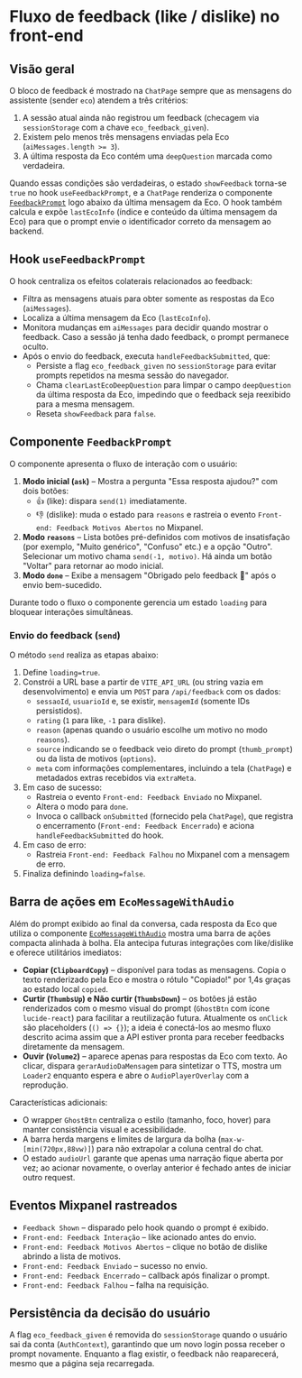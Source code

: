 # Fluxo de feedback (like / dislike) no front-end

## Visão geral
O bloco de feedback é mostrado na `ChatPage` sempre que as mensagens do assistente (sender `eco`) atendem a três critérios:

1. A sessão atual ainda não registrou um feedback (checagem via `sessionStorage` com a chave `eco_feedback_given`).
2. Existem pelo menos três mensagens enviadas pela Eco (`aiMessages.length >= 3`).
3. A última resposta da Eco contém uma `deepQuestion` marcada como verdadeira.

Quando essas condições são verdadeiras, o estado `showFeedback` torna-se `true` no hook `useFeedbackPrompt`, e a `ChatPage` renderiza o componente [`FeedbackPrompt`](../src/components/FeedbackPrompt.tsx) logo abaixo da última mensagem da Eco. O hook também calcula e expõe `lastEcoInfo` (índice e conteúdo da última mensagem da Eco) para que o prompt envie o identificador correto da mensagem ao backend.

## Hook `useFeedbackPrompt`
O hook centraliza os efeitos colaterais relacionados ao feedback:

- Filtra as mensagens atuais para obter somente as respostas da Eco (`aiMessages`).
- Localiza a última mensagem da Eco (`lastEcoInfo`).
- Monitora mudanças em `aiMessages` para decidir quando mostrar o feedback. Caso a sessão já tenha dado feedback, o prompt permanece oculto.
- Após o envio do feedback, executa `handleFeedbackSubmitted`, que:
  - Persiste a flag `eco_feedback_given` no `sessionStorage` para evitar prompts repetidos na mesma sessão do navegador.
  - Chama `clearLastEcoDeepQuestion` para limpar o campo `deepQuestion` da última resposta da Eco, impedindo que o feedback seja reexibido para a mesma mensagem.
  - Reseta `showFeedback` para `false`.

## Componente `FeedbackPrompt`
O componente apresenta o fluxo de interação com o usuário:

1. **Modo inicial (`ask`)** – Mostra a pergunta "Essa resposta ajudou?" com dois botões:
   - 👍 (like): dispara `send(1)` imediatamente.
   - 👎 (dislike): muda o estado para `reasons` e rastreia o evento `Front-end: Feedback Motivos Abertos` no Mixpanel.
2. **Modo `reasons`** – Lista botões pré-definidos com motivos de insatisfação (por exemplo, "Muito genérico", "Confuso" etc.) e a opção "Outro". Selecionar um motivo chama `send(-1, motivo)`. Há ainda um botão "Voltar" para retornar ao modo inicial.
3. **Modo `done`** – Exibe a mensagem "Obrigado pelo feedback 💛" após o envio bem-sucedido.

Durante todo o fluxo o componente gerencia um estado `loading` para bloquear interações simultâneas.

### Envio do feedback (`send`)

O método `send` realiza as etapas abaixo:

1. Define `loading=true`.
2. Constrói a URL base a partir de `VITE_API_URL` (ou string vazia em desenvolvimento) e envia um `POST` para `/api/feedback` com os dados:
   - `sessaoId`, `usuarioId` e, se existir, `mensagemId` (somente IDs persistidos).
   - `rating` (`1` para like, `-1` para dislike).
   - `reason` (apenas quando o usuário escolhe um motivo no modo `reasons`).
   - `source` indicando se o feedback veio direto do prompt (`thumb_prompt`) ou da lista de motivos (`options`).
   - `meta` com informações complementares, incluindo a tela (`ChatPage`) e metadados extras recebidos via `extraMeta`.
3. Em caso de sucesso:
   - Rastreia o evento `Front-end: Feedback Enviado` no Mixpanel.
   - Altera o modo para `done`.
   - Invoca o callback `onSubmitted` (fornecido pela `ChatPage`), que registra o encerramento (`Front-end: Feedback Encerrado`) e aciona `handleFeedbackSubmitted` do hook.
4. Em caso de erro:
   - Rastreia `Front-end: Feedback Falhou` no Mixpanel com a mensagem de erro.
5. Finaliza definindo `loading=false`.

## Barra de ações em `EcoMessageWithAudio`

Além do prompt exibido ao final da conversa, cada resposta da Eco que utiliza o componente [`EcoMessageWithAudio`](../src/components/EcoMessageWithAudio.tsx) mostra uma barra de ações compacta alinhada à bolha. Ela antecipa futuras integrações com like/dislike e oferece utilitários imediatos:

- **Copiar (`ClipboardCopy`)** – disponível para todas as mensagens. Copia o texto renderizado pela Eco e mostra o rótulo "Copiado!" por 1,4s graças ao estado local `copied`.
- **Curtir (`ThumbsUp`) e Não curtir (`ThumbsDown`)** – os botões já estão renderizados com o mesmo visual do prompt (`GhostBtn` com ícone `lucide-react`) para facilitar a reutilização futura. Atualmente os `onClick` são placeholders (`() => {}`); a ideia é conectá-los ao mesmo fluxo descrito acima assim que a API estiver pronta para receber feedbacks diretamente da mensagem.
- **Ouvir (`Volume2`)** – aparece apenas para respostas da Eco com texto. Ao clicar, dispara `gerarAudioDaMensagem` para sintetizar o TTS, mostra um `Loader2` enquanto espera e abre o `AudioPlayerOverlay` com a reprodução.

Características adicionais:

- O wrapper `GhostBtn` centraliza o estilo (tamanho, foco, hover) para manter consistência visual e acessibilidade.
- A barra herda margens e limites de largura da bolha (`max-w-[min(720px,88vw)]`) para não extrapolar a coluna central do chat.
- O estado `audioUrl` garante que apenas uma narração fique aberta por vez; ao acionar novamente, o overlay anterior é fechado antes de iniciar outro request.

## Eventos Mixpanel rastreados

- `Feedback Shown` – disparado pelo hook quando o prompt é exibido.
- `Front-end: Feedback Interação` – like acionado antes do envio.
- `Front-end: Feedback Motivos Abertos` – clique no botão de dislike abrindo a lista de motivos.
- `Front-end: Feedback Enviado` – sucesso no envio.
- `Front-end: Feedback Encerrado` – callback após finalizar o prompt.
- `Front-end: Feedback Falhou` – falha na requisição.

## Persistência da decisão do usuário

A flag `eco_feedback_given` é removida do `sessionStorage` quando o usuário sai da conta (`AuthContext`), garantindo que um novo login possa receber o prompt novamente. Enquanto a flag existir, o feedback não reaparecerá, mesmo que a página seja recarregada.
